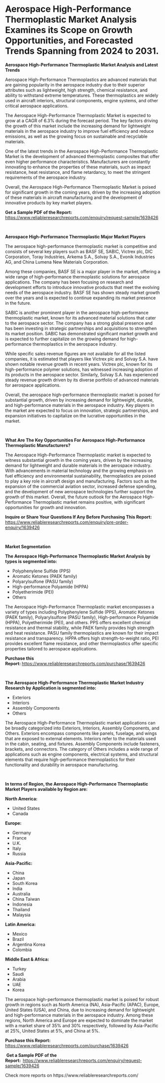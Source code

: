 <p><h1>Aerospace High-Performance Thermoplastic Market Analysis Examines its Scope on Growth Opportunities, and Forecasted Trends Spanning from 2024 to 2031.</h1></p><p><strong>Aerospace High-Performance Thermoplastic Market Analysis and Latest Trends</strong></p>
<p><p>Aerospace High-Performance Thermoplastics are advanced materials that are gaining popularity in the aerospace industry due to their superior attributes such as lightweight, high strength, chemical resistance, and ability to withstand extreme temperatures. These thermoplastics are widely used in aircraft interiors, structural components, engine systems, and other critical aerospace applications.</p><p>The Aerospace High-Performance Thermoplastic Market is expected to grow at a CAGR of 6.3% during the forecast period. The key factors driving the growth of this market include the increasing demand for lightweight materials in the aerospace industry to improve fuel efficiency and reduce emissions, as well as the growing focus on sustainable and recyclable materials.</p><p>One of the latest trends in the Aerospace High-Performance Thermoplastic Market is the development of advanced thermoplastic composites that offer even higher performance characteristics. Manufacturers are constantly innovating to enhance the properties of these materials, such as impact resistance, heat resistance, and flame retardancy, to meet the stringent requirements of the aerospace industry.</p><p>Overall, the Aerospace High-Performance Thermoplastic Market is poised for significant growth in the coming years, driven by the increasing adoption of these materials in aircraft manufacturing and the development of innovative products by key market players.</p></p>
<p><strong>Get a Sample PDF of the Report:&nbsp;</strong> <a href="https://www.reliableresearchreports.com/enquiry/request-sample/1639426">https://www.reliableresearchreports.com/enquiry/request-sample/1639426</a></p>
<p>&nbsp;</p>
<p><strong>Aerospace High-Performance Thermoplastic Major Market Players</strong></p>
<p><p>The aerospace high-performance thermoplastic market is competitive and consists of several key players such as BASF SE, SABIC, Victrex plc, DIC Corporation, Toray Industries, Arkema S.A., Solvay S.A., Evonik Industries AG, and China Lumena New Materials Corporation.</p><p>Among these companies, BASF SE is a major player in the market, offering a wide range of high-performance thermoplastic solutions for aerospace applications. The company has been focusing on research and development efforts to introduce innovative products that meet the evolving needs of the aerospace industry. BASF SE has shown steady market growth over the years and is expected to continue expanding its market presence in the future.</p><p>SABIC is another prominent player in the aerospace high-performance thermoplastic market, known for its advanced material solutions that cater to the aerospace sector. The company has a strong global presence and has been investing in strategic partnerships and acquisitions to strengthen its market position. SABIC has demonstrated significant market growth and is expected to further capitalize on the growing demand for high-performance thermoplastics in the aerospace industry.</p><p>While specific sales revenue figures are not available for all the listed companies, it is estimated that players like Victrex plc and Solvay S.A. have shown notable revenue growth in recent years. Victrex plc, known for its high-performance polymer solutions, has witnessed increasing adoption of its products in the aerospace sector. Similarly, Solvay S.A. has experienced steady revenue growth driven by its diverse portfolio of advanced materials for aerospace applications.</p><p>Overall, the aerospace high-performance thermoplastic market is poised for substantial growth, driven by increasing demand for lightweight, durable, and high-performance materials in the aerospace industry. Key players in the market are expected to focus on innovation, strategic partnerships, and expansion initiatives to capitalize on the lucrative opportunities in the market.</p></p>
<p>&nbsp;</p>
<p><strong>What Are The Key Opportunities For Aerospace High-Performance Thermoplastic Manufacturers?</strong></p>
<p><p>The Aerospace High-Performance Thermoplastic market is expected to witness substantial growth in the coming years, driven by the increasing demand for lightweight and durable materials in the aerospace industry. With advancements in material technology and the growing emphasis on fuel efficiency and environmental sustainability, thermoplastics are poised to play a key role in aircraft design and manufacturing. Factors such as the expansion of the commercial aviation sector, increased defense spending, and the development of new aerospace technologies further support the growth of this market. Overall, the future outlook for the Aerospace High-Performance Thermoplastic market remains positive, with significant opportunities for growth and innovation.</p></p>
<p><strong>Inquire or Share Your Questions If Any Before Purchasing This Report:</strong> <a href="https://www.reliableresearchreports.com/enquiry/pre-order-enquiry/1639426">https://www.reliableresearchreports.com/enquiry/pre-order-enquiry/1639426</a></p>
<p>&nbsp;</p>
<p><strong>Market Segmentation</strong></p>
<p><strong>The Aerospace High-Performance Thermoplastic Market Analysis by types is segmented into:</strong></p>
<p><ul><li>Polyphenylene Sulfide (PPS)</li><li>Aromatic Ketones (PAEK family)</li><li>Polyarylsulfone (PASU family)</li><li>High-performance Polyamide (HPPA)</li><li>Polyetherimide (PEI)</li><li>Others</li></ul></p>
<p><p>The Aerospace High-Performance Thermoplastic market encompasses a variety of types including Polyphenylene Sulfide (PPS), Aromatic Ketones (PAEK family), Polyarylsulfone (PASU family), High-performance Polyamide (HPPA), Polyetherimide (PEI), and others. PPS offers excellent chemical resistance and thermal stability, while PAEK family provides high strength and heat resistance. PASU family thermoplastics are known for their impact resistance and transparency. HPPA offers high strength-to-weight ratio, PEI provides excellent flame resistance, and other thermoplastics offer specific properties tailored to aerospace applications.</p></p>
<p><strong>Purchase this Report:&nbsp;</strong><a href="https://www.reliableresearchreports.com/purchase/1639426">https://www.reliableresearchreports.com/purchase/1639426</a></p>
<p>&nbsp;</p>
<p><strong>The Aerospace High-Performance Thermoplastic Market Industry Research by Application is segmented into:</strong></p>
<p><ul><li>Exteriors</li><li>Interiors</li><li>Assembly Components</li><li>Others</li></ul></p>
<p><p>The Aerospace High-Performance Thermoplastic market applications can be broadly categorized into Exteriors, Interiors, Assembly Components, and Others. Exteriors encompass components like panels, fuselage, and wings that are exposed to external elements. Interiors refer to the materials used in the cabin, seating, and fixtures. Assembly Components include fasteners, brackets, and connectors. The category of Others includes a wide range of applications such as engine components, electrical systems, and structural elements that require high-performance thermoplastics for their functionality and durability in aerospace manufacturing.</p></p>
<p>&nbsp;</p>
<p><strong>In terms of Region, the Aerospace High-Performance Thermoplastic Market Players available by Region are:</strong></p>
<p>
    <p> <strong> North America: </strong>
        <ul>
            <li>United States</li>
            <li>Canada</li>
        </ul>
        </p> 
    <p> <strong> Europe: </strong>
        <ul>
            <li>Germany</li>
            <li>France</li>
            <li>U.K.</li>
            <li>Italy</li>
            <li>Russia</li>
        </ul>
        </p> 
    <p> <strong> Asia-Pacific: </strong>
        <ul>
            <li>China</li>
            <li>Japan</li>
            <li>South Korea</li>
            <li>India</li>
            <li>Australia</li>
            <li>China Taiwan</li>
            <li>Indonesia</li>
            <li>Thailand</li>
            <li>Malaysia</li>
        </ul>
        </p> 
    <p> <strong> Latin America: </strong>
        <ul>
            <li>Mexico</li>
            <li>Brazil</li>
            <li>Argentina Korea</li>
            <li>Colombia</li>
        </ul>
        </p> 
    <p> <strong> Middle East & Africa: </strong>
        <ul>
            <li>Turkey</li>
            <li>Saudi</li>
            <li>Arabia</li>
            <li>UAE</li>
            <li>Korea</li>
        </ul>
    </p>
    </p>
<p><p>The aerospace high-performance thermoplastic market is poised for robust growth in regions such as North America (NA), Asia-Pacific (APAC), Europe, United States (USA), and China, due to increasing demand for lightweight and high-performance materials in the aerospace industry. Among these regions, North America and Europe are expected to dominate the market with a market share of 35% and 30% respectively, followed by Asia-Pacific at 25%, United States at 5%, and China at 5%.</p></p>
<p><strong>Purchase this Report: </strong><a href="https://www.reliableresearchreports.com/purchase/1639426">https://www.reliableresearchreports.com/purchase/1639426</a></p>
<p>&nbsp;<strong>Get a Sample PDF of the Report:&nbsp;&nbsp;</strong><a href="https://www.reliableresearchreports.com/enquiry/request-sample/1639426">https://www.reliableresearchreports.com/enquiry/request-sample/1639426</a></p>
<p><strong></strong></p>
<p>Check more reports on https://www.reliableresearchreports.com/</p>